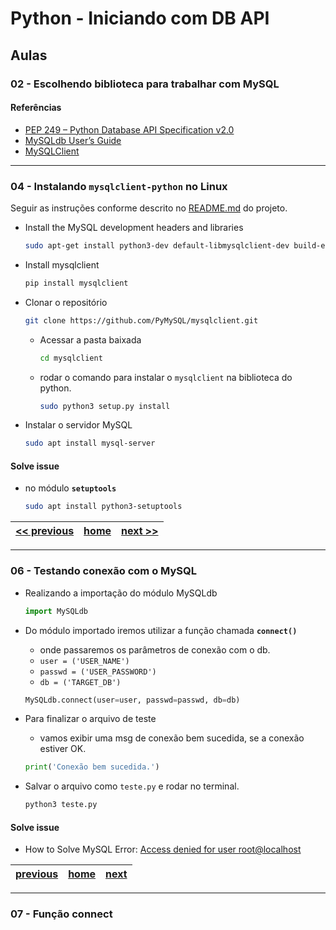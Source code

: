 # Python - Iniciando com DB API

## Aulas

### 02 - Escolhendo biblioteca para trabalhar com MySQL

#### Referências

* [PEP 249 – Python Database API Specification v2.0][1]
* [MySQLdb User’s Guide][2]
* [MySQLClient][3]

[1]: https://peps.python.org/pep-0249/
[2]: https://mysqlclient.readthedocs.io/user_guide.html#mysqldb-user-s-guide
[3]: https://github.com/PyMySQL/mysqlclient

---

### 04 - Instalando `mysqlclient-python` no Linux

Seguir as instruções conforme descrito no [README.md](https://github.com/PyMySQL/mysqlclient#linux>) do projeto.

* Install the MySQL development headers and libraries

  ```sh
  sudo apt-get install python3-dev default-libmysqlclient-dev build-essential
  ```

* Install mysqlclient
  
  ```sh
  pip install mysqlclient
  ```

* Clonar o repositório

  ```sh
  git clone https://github.com/PyMySQL/mysqlclient.git
  ```

  * Acessar a pasta baixada

    ```sh
    cd mysqlclient
    ```

  * rodar o comando para instalar o `mysqlclient` na biblioteca do python.
    
    ```sh
    sudo python3 setup.py install
    ```

* Instalar o servidor MySQL
  
  ```sh
  sudo apt install mysql-server
  ```

#### Solve issue

* no módulo **`setuptools`**

  ```sh
  sudo apt install python3-setuptools
  ```

<center>

  [<< previous](#02---escolhendo-biblioteca-para-trabalhar-com-mysql) | [home](#python---iniciando-com-db-api) | [next >>](#06---testando-conexão-com-o-mysql)
  -|-|-|

</center>

---

### 06 - Testando conexão com o MySQL

* Realizando a importação do módulo MySQLdb

  ```py
  import MySQLdb
  ```

* Do módulo importado iremos utilizar a função chamada **`connect()`**
  * onde passaremos os parâmetros de conexão com o db.
  * `user = ('USER_NAME')`
  * `passwd = ('USER_PASSWORD')`
  * `db = ('TARGET_DB')`
  
  ```py
  MySQLdb.connect(user=user, passwd=passwd, db=db)
  ```

* Para finalizar o arquivo de teste
  * vamos exibir uma msg de conexão bem sucedida, se a conexão estiver OK.

  ```py
  print('Conexão bem sucedida.')
  ```

* Salvar o arquivo como `teste.py` e rodar no terminal.

  ```sh
  python3 teste.py
  ```

#### Solve issue

* How to Solve MySQL Error: [Access denied for user root@localhost][1]

[1]: https://phoenixnap.com/kb/access-denied-for-user-root-localhost

<center>

  [previous](#04---instalando-mysqlclient-python-no-linux) | [home](#python---iniciando-com-db-api) | [next](#07---função-connect)
  -|-|-|

</center>

---

### 07 - Função connect

